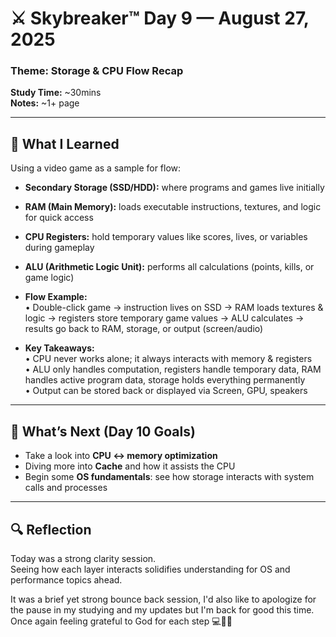 # ⚔️ Skybreaker™ Day 9 — August 27, 2025

### Theme: Storage & CPU Flow Recap
**Study Time:** ~30mins  
**Notes:** ~1+ page  

---

## 🧠 What I Learned

Using a video game as a sample for flow:
- **Secondary Storage (SSD/HDD):** where programs and games live initially  
- **RAM (Main Memory):** loads executable instructions, textures, and logic for quick access  
- **CPU Registers:** hold temporary values like scores, lives, or variables during gameplay  
- **ALU (Arithmetic Logic Unit):** performs all calculations (points, kills, or game logic)  

- **Flow Example:**  
  • Double-click game → instruction lives on SSD → RAM loads textures & logic → registers store temporary game values → ALU calculates → results go back to RAM, storage, or output (screen/audio)  

- **Key Takeaways:**  
  • CPU never works alone; it always interacts with memory & registers  
  • ALU only handles computation, registers handle temporary data, RAM handles active program data, storage holds everything permanently  
  • Output can be stored back or displayed via Screen, GPU, speakers  

---

## 🎯 What’s Next (Day 10 Goals)
- Take a look into **CPU ↔ memory optimization**  
- Diving more into **Cache** and how it assists the CPU
- Begin some **OS fundamentals**: see how storage interacts with system calls and processes
  

---

## 🔍 Reflection

Today was a strong clarity session.  
Seeing how each layer interacts solidifies understanding for OS and performance topics ahead.  

It was a brief yet strong bounce back session, I'd also like to apologize for the pause in my studying and my updates but I'm back for good this time.
Once again feeling grateful to God for each step 💻🙏🏾
